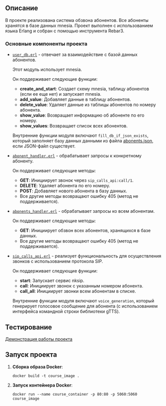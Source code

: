 ## Описание

В проекте реализована система обзвона абонентов. Все абоненты хранятся в базе данных mnesia. Проект выполнен с использованием языка Erlang и собран с помощью инструмента Rebar3.


### Основные компоненты проекта 

- [`user_db.erl`](webRTP/apps/webRTP/src/user_db.erl) - отвечает за взаимодействие с базой данных абонентов.
    
    Этот модуль использует mnesia. 

    Он поддерживает следующие функции:

    - **create_and_start**: Создает схему mnesia, таблицу абонентов (если ее еще нет) и запускает mnesia.
    - **add_value**: Добавляет данные в таблицу абонентов.
    - **delete_value**: Удаляет данные из таблицы абонентов по номеру абонента.
    - **show_value**: Возвращает информацию об абоненте по его номеру.
    - **show_values**: Возвращает список всех абонентов.

    Внутренние функции модуля включают `fill_db_if_json_exists`, который заполняет базу данных данными из файла [abonents.json](database/abonents.json), если JSON-файл существует.

- [`abonent_handler.erl`](webRTP/apps/webRTP/src/abonent_handler.erl) - обрабатывает запросы к конкретному абоненту.

    Он поддерживает следующие методы:

    - **GET**: Инициирует звонок через `sip_calls_api:call/1`.
    - **DELETE**: Удаляет абонента по его номеру. 
    - **POST**: Добавляет нового абонента в базу данных.
    - Все другие методы возвращают ошибку 405 (метод не поддерживается).

- [`abonents_handler.erl`](webRTP/apps/webRTP/src/abonents_handler.erl) - обрабатывает запросы ко всем абонентам.

    Он поддерживает следующие методы:

    - **GET**: Инициирует обзвон всех абонентов, хранящихся в базе данных.
    - Все другие методы возвращают ошибку 405 (метод не поддерживается).

- [`sip_calls_api.erl`](webRTP/apps/webRTP/src/sip_calls_api.erl) - реализует функциональность для осуществления звонков с использованием протокола SIP.

    Он поддерживает следующие функции:

    - **start**: Запускает сервис nksip.
    - **call**: Инициирует звонок с указанным номером абонента. 
    - **call_all**: Инициирует звонки всем абонентам в списке.

    Внутренние функции модуля включают `voice_generation`, который генерирует голосовое сообщение для абонента (с использованием интерфейса командной строки библиотеки gTTS).

## Тестирование

[Демонстрация работы проекта](https://drive.google.com/file/d/19jaeZofMIoc-86HV0jLGIzqw0j1ks9aT/preview)


## Запуск проекта

1. **Сборка образа Docker**: 

    `docker build -t course_image .`

2. **Запуск контейнера Docker**: 

    `docker run --name course_container -p 80:80 -p 5060:5060 course_image`